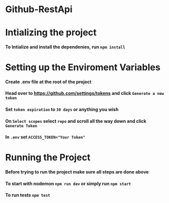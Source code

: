 # Github-RestApi

# Intializing the project

#### To Intialize and install the dependenies, run `npm install`

# Setting up the Enviroment Variables

#### Create .env file at the root of the project

#### Head over to https://github.com/settings/tokens and click `Generate a new token`

#### Set `token expiration` to `30 days` or anything you wish

#### On `Select scopes` select `repo` and scroll all the way down and click `Generate Token`

#### In `.env` set `ACCESS_TOKEN="Your Token"`

# Running the Project

#### Before trying to run the project make sure all steps are done above

#### To start with nodemon `npm run dev` or simply run `npm start`

#### To run tests `npm test`

